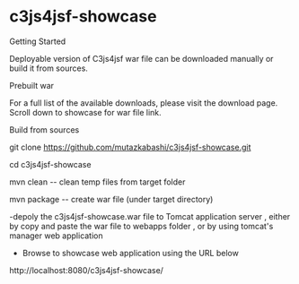 # c3js4jsf-showcase

Getting Started

Deployable version of C3js4jsf war file can be downloaded manually or build it from sources.

Prebuilt war

For a full list of the available downloads, please visit the download page. Scroll down to showcase for war file link.

Build from sources

git clone https://github.com/mutazkabashi/c3js4jsf-showcase.git

cd c3js4jsf-showcase

mvn clean                  -- clean temp files from target folder

mvn package                -- create war file (under target directory)

-depoly  the c3js4jsf-showcase.war file  to Tomcat application server , either by copy and paste the  war file to webapps folder , or by using tomcat's manager web application 

- Browse to showcase web application using the URL below

http://localhost:8080/c3js4jsf-showcase/


